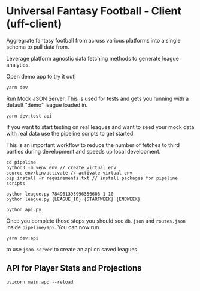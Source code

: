 # Universal Fantasy Football - Client (uff-client)

Aggregrate fantasy football from across various platforms into a single schema to pull data from.

Leverage platform agnostic data fetching methods to generate league analytics.

Open demo app to try it out!

```
yarn dev
```

Run Mock JSON Server. This is used for tests and gets you running with a default "demo" league loaded in.

```
yarn dev:test-api
```

If you want to start testing on real leagues and want to seed your mock data with real data use the pipeline scripts to get started.

This is an important workflow to reduce the number of fetches to third parties during development and speeds up local development.

```
cd pipeline
python3 -m venv env // create virtual env
source env/bin/activate // activate virtual env
pip install -r requirements.txt // install packages for pipeline scripts

python league.py 784961395996356608 1 10
python league.py {LEAGUE_ID} {STARTWEEK} {ENDWEEK}

python api.py
```

Once you complete those steps you should see `db.json` and `routes.json` inside `pipeline/api`.
You can now run

```
yarn dev:api
```

to use `json-server` to create an api on saved leagues.

## API for Player Stats and Projections

```
uvicorn main:app --reload
```
